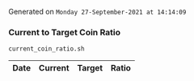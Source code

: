 Generated on `Monday 27-September-2021 at 14:14:09`

### Current to Target Coin Ratio
`current_coin_ratio.sh`

Date|Current|Target|Ratio
---|---|---|---
